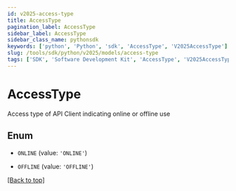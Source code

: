 ```yaml
---
id: v2025-access-type
title: AccessType
pagination_label: AccessType
sidebar_label: AccessType
sidebar_class_name: pythonsdk
keywords: ['python', 'Python', 'sdk', 'AccessType', 'V2025AccessType']
slug: /tools/sdk/python/v2025/models/access-type
tags: ['SDK', 'Software Development Kit', 'AccessType', 'V2025AccessType']
---
```


# AccessType

Access type of API Client indicating online or offline use

## Enum

- `ONLINE` (value: `'ONLINE'`)

- `OFFLINE` (value: `'OFFLINE'`)

[[Back to top]](#)
